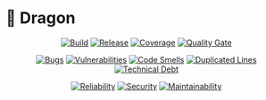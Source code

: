 # 🐲 Dragon

<p align="center">
<a href="https://github.com/Zen0x7/Dragon/actions/workflows/build.yml"><img src="https://github.com/Zen0x7/Dragon/actions/workflows/build.yml/badge.svg" alt="Build"></a>
<a href="https://github.com/Zen0x7/Dragon/actions/workflows/release.yml"><img src="https://github.com/Zen0x7/Dragon/actions/workflows/release.yml/badge.svg" alt="Release"></a>
<a href="https://codecov.io/gh/Zen0x7/Dragon"><img src="https://codecov.io/gh/Zen0x7/Dragon/graph/badge.svg?token=PGWRDY6SZ9" alt="Coverage"></a>
<a href="https://sonarcloud.io/project/overview?id=Zen0x7_Dragon"><img src="https://sonarcloud.io/api/project_badges/measure?project=Zen0x7_Dragon&metric=alert_status" alt="Quality Gate"></a>
</p>

<p align="center">
<a href="https://sonarcloud.io/project/overview?id=Zen0x7_Dragon"><img src="https://sonarcloud.io/api/project_badges/measure?project=Zen0x7_Dragon&metric=bugs" alt="Bugs"></a>
<a href="https://sonarcloud.io/project/overview?id=Zen0x7_Dragon"><img src="https://sonarcloud.io/api/project_badges/measure?project=Zen0x7_Dragon&metric=vulnerabilities" alt="Vulnerabilities"></a>
<a href="https://sonarcloud.io/project/overview?id=Zen0x7_Dragon"><img src="https://sonarcloud.io/api/project_badges/measure?project=Zen0x7_Dragon&metric=code_smells" alt="Code Smells"></a>
<a href="https://sonarcloud.io/project/overview?id=Zen0x7_Dragon"><img src="https://sonarcloud.io/api/project_badges/measure?project=Zen0x7_Dragon&metric=duplicated_lines_density" alt="Duplicated Lines"></a>
<a href="https://sonarcloud.io/project/overview?id=Zen0x7_Dragon"><img src="https://sonarcloud.io/api/project_badges/measure?project=Zen0x7_Dragon&metric=sqale_index" alt="Technical Debt"></a>
</p>

<p align="center">
<a href="https://sonarcloud.io/project/overview?id=Zen0x7_Dragon"><img src="https://sonarcloud.io/api/project_badges/measure?project=Zen0x7_Dragon&metric=reliability_rating" alt="Reliability"></a>
<a href="https://sonarcloud.io/project/overview?id=Zen0x7_Dragon"><img src="https://sonarcloud.io/api/project_badges/measure?project=Zen0x7_Dragon&metric=security_rating" alt="Security"></a>
<a href="https://sonarcloud.io/project/overview?id=Zen0x7_Dragon"><img src="https://sonarcloud.io/api/project_badges/measure?project=Zen0x7_Dragon&metric=sqale_rating" alt="Maintainability"></a>
</p>